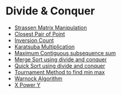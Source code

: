 # Divide & Conquer

- [Strassen Matrix Manipulation]()
- [Closest Pair of Point]()
- [Inversion Count]()
- [Karatsuba Multiplication]()
- [Maximum Contiguous subsequence sum]()
- [Merge Sort using divide and conquer]()
- [Quick Sort using divide and conquer]()
- [Tournament Method to find min max]()
- [Warnock Algorithm]()
- [X Power Y]()
